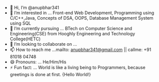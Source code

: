 - 👋 Hi, I’m @anupbhar341
- 👀 I’m interested in ... Front-end Web Development, Programming using C/C++,Java, Concepts of DSA, OOPS, Database Management System using SQL 
- 🌱 I’m currently pursuing ... BTech on Computer Science and Engineering(CSE) from Hooghly Engineering and Technology College(HETC)
- 💞️ I’m looking to collaborate on ... 
- 📫 How to reach me ...mailto: anupbhar341@gmail.com || callme: +91 81018 04748
- 😄 Pronouns: ... He/Him/His
- ⚡ Fun fact: ... World is like a living being to Programmers, because greetings is done at first. {Hello World!}

<!---
anupbhar341/anupbhar341 is a ✨ special ✨ repository because its `README.md` (this file) appears on your GitHub profile.
You can click the Preview link to take a look at your changes.
--->
